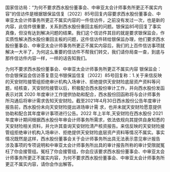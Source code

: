 国家信访局：“为何不要求西水股份董事会、中审亚太会计师事务所更正不属实内容”的信访件是根据银保监信复〔2022〕85号回复内容要求西水股份董事会、中审亚太会计师事务所更正不属实内容的一件信访件，之前没有发过一次，也是新的内容，此信件很重要，关系到西水股份重回主板的问题。银保监85号回复了事实真像，但没有达到解决问题的结果。我们这个信访件其目的就是要求银保监会，作实质性解决西水股份重回主板的问题，这件信访件转给银保监办理，他们要求西水股份董事会、中审亚太会计师事务所更正不属实内容后，我们的上百件信访事项就解决一大半了，为何这么重要的信访件不帮我们转交，我们请你局查一查，到底与那件信访件内容一样，一样的话告知我们。


为何不要求西水股份董事会、中审亚太会计师事务所更正不属实内容
银保监会：
你会银保监会信访答复意见书银保监信复〔2022〕85号回复称：1.关于来信反映的天安财险接管组拒绝审计机构入场审计、拒绝提供天安财险底层资产资料等问题，经核查，天安财险接管以后，积极配合西水股份审计工作，并向西水股份发函表示对其 2020 年度审计工作提供协助和配合，西水股份回函称将与会计师事务所沟通后将审计需求告知天安财险。截至2021年4月30日西水股份公告年度审计报告前，西水股份未向天安财险提出进场审计需
求，也并未就天安财险愿意提供协助和配合其年度审计事项进行公告。2022 年上半年,天安财险在西水股份 2021年度审计期间根据西水股份年审会计师事务所需求，依法依规向其提供自身知悉的天安财险相关资料，并允许其查询天安财险清产核资报告。来信反映的天安财险接管组拒绝审计机构入场审计、拒绝提供天安财险底层资产资料等情况不属实。事实情况既然是这样，西水股份董事会关于会计师事务所出具无法表示意见审计报告 涉及事项的专项说明和中审亚太会计师事务所出具的审计报告所称的审计受限就冤枉了你会接管组。冤枉了你会接管组，你会应该要求西水股份董事会、中审亚太会计师事务所更正不属实内容，为何不要求西水股份董事会、中审亚太会计师事务所更正不属实内容，请你会作出解答。
